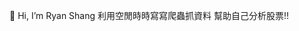 👋 Hi, I’m Ryan Shang
利用空閒時時寫寫爬蟲抓資料
幫助自己分析股票!!

<!---
bryart/bryart is a ✨ special ✨ repository because its `README.md` (this file) appears on your GitHub profile.
You can click the Preview link to take a look at your changes.
--->
